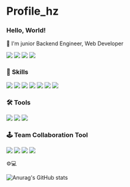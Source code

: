 # Profile_hz

 <h3> Hello, World! </h3>
 
 🌱 I'm junior Backend Engineer, Web Developer 

   <img src="https://img.shields.io/badge/Tistory-gray?style=flat-square&logo=Tistory&logoColor=white"/> <img src="https://img.shields.io/badge/Github-black?style=flat-square&logo=GitHub&logoColor=white"/> <img src="https://img.shields.io/badge/Notion-white?style=flat-square&logo=Notion&logoColor=black"/> <img src="https://img.shields.io/badge/hz0123hz@gmail.com-blue?style=flat-square&logo=Gmail&logoColor=white"/> 
   
   
 <h3>🦾 Skills </h3>
<p align="left">
<img src="https://img.shields.io/badge/JAVA-2F8D46?style=flat-square&logo&logoColor=white"/></a> 
<img src="https://img.shields.io/badge/HTML5-E34F26?style=flat-square&logo=HTML5&logoColor=white"/></a> 
<img src="https://img.shields.io/badge/CSS3-1572B6?style=flat-square&logo=CSS3&logoColor=white"/></a>
<img src="https://img.shields.io/badge/JS5-yellow?style=flat-square&logo=HTML5&logoColor=white"/></a> 
<img src="https://img.shields.io/badge/JavaScript-FF7800?style=flat-square&logo=JavaScript&logoColor=white"/></a>
<img src="https://img.shields.io/badge/MySQL-4479A1?style=flat-square&logo=MySQL&logoColor=white"/></a>
<img src="https://img.shields.io/badge/Amazon AWS-232F3E?style=flat-square&logo=Amazon%20AWS&logoColor=white"/></a>
</p>
 
 <h3>🛠️ Tools </h3>
<p align="left">
<img src="https://img.shields.io/badge/Eclipse-2C2255?style=flat-square&logo=Eclipse&logoColor=white"/></a> 
<img src="https://img.shields.io/badge/Spring-6DB33F?style=flat-square&logo=Spring&logoColor=white"/></a>
<img src="https://img.shields.io/badge/AWS-232F3E?style=flat-square&logo=Amazon%20AWS&logoColor=white"/></a>
</p>
 
 
 <h3>🕹️ Team Collaboration Tool </h3>
 <p align="left">
 <img src="https://img.shields.io/badge/Github-black?style=flat-square&logo=GitHub&logoColor=white"/>
 <img src="https://img.shields.io/badge/Notion-white?style=flat-square&logo=Notion&logoColor=black"/>
 <img src="https://img.shields.io/badge/Google Docs-4285F4?style=flat-square&logo=Google Sheets&logoColor=white"/>
 <img src="https://img.shields.io/badge/Google Slides-FEC111?style=flat-square&logo=Google Sheets&logoColor=white"/>
 </p>

 ⚙️💻
 
 <!-- [![Top Langs](https://github-readme-stats.vercel.app/api/top-langs/?username=C-log0&layout=compact)](https://github.com/C-log0/github-readme-stats) <br><br> -->
 ![Anurag's GitHub stats](https://github-readme-stats.vercel.app/api?username=C-log0&show_icons=true&theme=nord)
